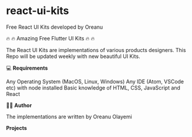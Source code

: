 # react-ui-kits
Free React UI Kits developed by Oreanu

🔥 🔥 Amazing Free Flutter UI Kits 🔥 🔥

The React UI Kits are implementations of various products designers. This Repo will be updated weekly with new beautiful UI Kits.

💻 **Requirements**

Any Operating System (MacOS, Linux, Windows)
Any IDE (Atom, VSCode etc) with node installed 
Basic knowledge of HTML, CSS, JavaScript and React

👨‍💻 **Author**

The implementations are written by Oreanu Olayemi

**Projects**
